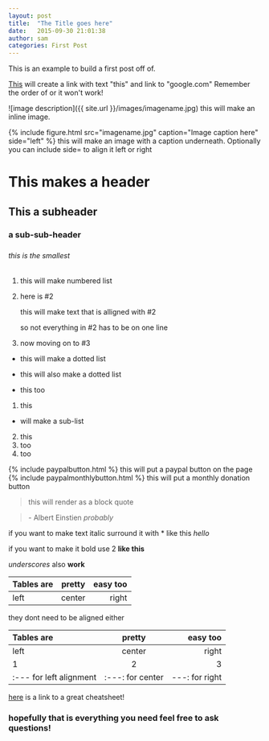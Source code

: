 ```yaml
---
layout: post
title:  "The Title goes here"
date:   2015-09-30 21:01:38
author: sam
categories: First Post
---
```


This is an example to build a first post off of.

[This](http://google.com) will create a link with text "this" and link to "google.com" Remember the order of []() or it won't work!

![image description]({{ site.url }}/images/imagename.jpg) this will make an inline image.

{% include figure.html src="imagename.jpg" caption="Image caption here" side="left" %} this will make an image with a caption underneath. 
Optionally you can include side= to align it left or right

# This makes a header
## This a subheader
### a sub-sub-header
####
#####
###### this is the smallest

1. this will make numbered list
2. here is #2

   this will make text that is alligned with #2

   so not everything in #2 has to be on one line

3. now moving on to #3

* this will make a dotted list
- this will also make a dotted list
+ this too

1. this
  * will make a sub-list

2. this 
  1. too
  2. too

{% include paypalbutton.html %} this will put a paypal button on the page
{% include paypalmonthlybutton.html %} this will put a monthly donation button

> this will render as a block quote

> \- Albert Einstien *probably*

if you want to make text italic surround it with * like this *hello*

if you want to make it bold use 2 **like this**

_underscores_ also __work__

|Tables are| pretty | easy too |
|:---------|:------:|---------:|
| left     | center | right    |

they dont need to be aligned either

|Tables are| pretty | easy too |
|:----|:----:|-------:|
| left        | center |   right    |
|1|2|3|
|\:--- for left alignment| \:---: for center | \---: for right|

[here](https://github.com/adam-p/markdown-here/wiki/Markdown-Here-Cheatsheet#lists) is a link to a great cheatsheet!

### hopefully that is everything you need feel free to ask questions!
